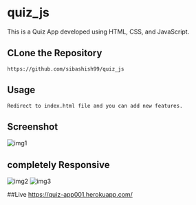 # quiz_js
This is a Quiz App developed using HTML, CSS, and JavaScript.


## CLone the Repository
```
https://github.com/sibashish99/quiz_js

```

## Usage
```
Redirect to index.html file and you can add new features.

```
## Screenshot
![img1](https://user-images.githubusercontent.com/62691250/119231281-b3456200-bb3d-11eb-903d-e0adf7bda066.png)

## completely Responsive
![img2](https://user-images.githubusercontent.com/62691250/119231295-c0625100-bb3d-11eb-8175-ae05d18f1321.png)
![img3](https://user-images.githubusercontent.com/62691250/119231308-d5d77b00-bb3d-11eb-88a3-d8a6070f146a.png)



##Live
https://quiz-app001.herokuapp.com/
